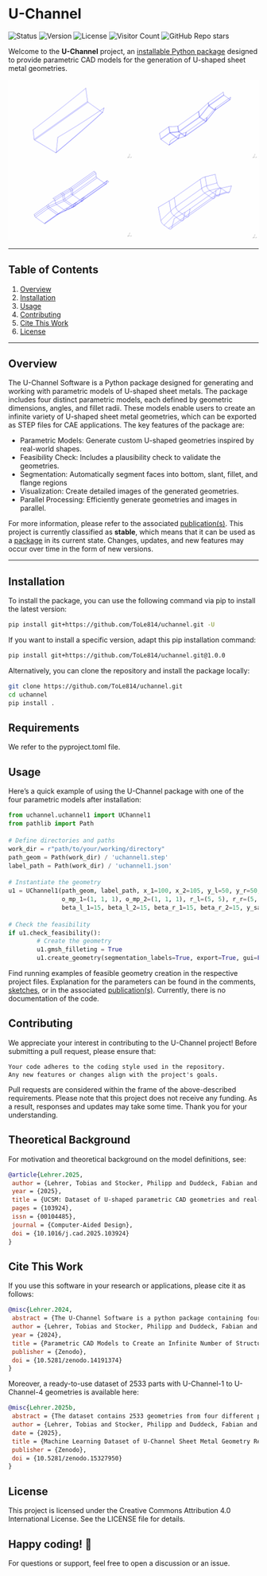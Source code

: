 # U-Channel

![Status](https://img.shields.io/badge/status-stable-green) ![Version](https://img.shields.io/badge/version-1.2.0-blue) ![License](https://img.shields.io/github/license/ToLe814/uchannel?cacheSeconds=43200) ![Visitor Count](https://visitor-badge.laobi.icu/badge?page_id=ToLe814.uchannel) ![GitHub Repo stars](https://img.shields.io/github/stars/ToLe814/uchannel?color=blue&style=flat-square&cacheSeconds=30)


Welcome to the **U-Channel** project, an [installable Python package](#installation) designed to provide parametric CAD models for the generation of U-shaped sheet metal geometries.

<p align="center">
<img src="/uchannel.gif" width="550"/>
</p>

---

## Table of Contents

1. [Overview](#overview)  
2. [Installation](#installation)  
3. [Usage](#usage)  
4. [Contributing](#contributing)  
5. [Cite This Work](#cite-this-work)  
6. [License](#license)  

---

## Overview

The U-Channel Software is a Python package designed for generating and working with parametric models of U-shaped sheet metals. The package includes four distinct parametric models, each defined by geometric dimensions, angles, and fillet radii. These models enable users to create an infinite variety of U-shaped sheet metal geometries, which can be exported as STEP files for CAE applications.
The key features of the package are:

- Parametric Models: Generate custom U-shaped geometries inspired by real-world shapes.
- Feasibility Check: Includes a plausibility check to validate the geometries.
- Segmentation: Automatically segment faces into bottom, slant, fillet, and flange regions
- Visualization: Create detailed images of the generated geometries.
- Parallel Processing: Efficiently generate geometries and images in parallel.

For more information, please refer to the associated [publication(s)](#cite-this-work). This project is currently classified as **stable**, which means that it can be used as a [package](#installation) in its current state. Changes, updates, and new features may occur over time in the form of new versions.

---


## Installation

To install the package, you can use the following command via pip to install the latest version:

```bash
pip install git+https://github.com/ToLe814/uchannel.git -U
```

If you want to install a specific version, adapt this pip installation command:
```bash
pip install git+https://github.com/ToLe814/uchannel.git@1.0.0
```

Alternatively, you can clone the repository and install the package locally:
```bash
git clone https://github.com/ToLe814/uchannel.git
cd uchannel
pip install .
```


## Requirements
We refer to the pyproject.toml file.	
	

## Usage
Here’s a quick example of using the U-Channel package with one of the four parametric models after installation:
```python
from uchannel.uchannel1 import UChannel1
from pathlib import Path

# Define directories and paths
work_dir = r"path/to/your/working/directory"
path_geom = Path(work_dir) / 'uchannel1.step'
label_path = Path(work_dir) / 'uchannel1.json'

# Instantiate the geometry
u1 = UChannel1(path_geom, label_path, x_1=100, x_2=105, y_l=50, y_r=50, z_l_1=33.3, z_l_2=33.3, z_r_1=33.3, z_r_2=33.3,
               o_mp_1=(1, 1, 1), o_mp_2=(1, 1, 1), r_l=(5, 5), r_r=(5, 5),
               beta_l_1=15, beta_l_2=15, beta_r_1=15, beta_r_2=15, y_sa=50, sa=True)

# Check the feasibility
if u1.check_feasibility():
        # Create the geometry
        u1.gmsh_filleting = True
        u1.create_geometry(segmentation_labels=True, export=True, gui=False)
```
Find running examples of feasible geometry creation in the respective project files. Explanation for the parameters can be found in the comments, [sketches](./sketches/), or in the associated [publication(s)](#cite-this-work). Currently, there is no documentation of the code.


## Contributing

We appreciate your interest in contributing to the U-Channel project! Before submitting a pull request, please ensure that:

    Your code adheres to the coding style used in the repository.
    Any new features or changes align with the project's goals.

Pull requests are considered within the frame of the above-described requirements. Please note that this project does not receive any funding. As a result, responses and updates may take some time. Thank you for your understanding.


## Theoretical Background

For motivation and theoretical background on the model definitions, see:

```bib
@article{Lehrer.2025,
 author = {Lehrer, Tobias and Stocker, Philipp and Duddeck, Fabian and Wagner, Marcus},
 year = {2025},
 title = {UCSM: Dataset of U-shaped parametric CAD geometries and real-world sheet metal meshes for deep drawing},
 pages = {103924},
 issn = {00104485},
 journal = {Computer-Aided Design},
 doi = {10.1016/j.cad.2025.103924}
}
```

## Cite This Work

If you use this software in your research or applications, please cite it as follows:

```bib
@misc{Lehrer.2024,
 abstract = {The U-Channel Software is a python package containing four parametric models of U-shaped Sheet metals. The parameters refer to geometric dimensions, angles, fillet radii. Using the models, one can generate an infinite number of U-shaped sheet metal geometries, e.g. as STEP files. The parametric models are inspired by real-world shapes. A feasibility check is provided to ensure plausiblity of the shapes. Further features of the code are creating images of the geometries and generating geometries and images in parallel. For more details, refer to the repository and associated publications.},
 author = {Lehrer, Tobias and Stocker, Philipp and Duddeck, Fabian and Wagner, Marcus},
 year = {2024},
 title = {Parametric CAD Models to Create an Infinite Number of Structural U-Shaped Sheet Metal Geometries},
 publisher = {Zenodo},
 doi = {10.5281/zenodo.14191374}
}
```

Moreover, a ready-to-use dataset of 2533 parts with U-Channel-1 to U-Channel-4 geometries is available here:

```bib
@misc{Lehrer.2025b,
 abstract = {The dataset contains 2533 geometries from four different parametric CAD models sampled from the U-Channel python package. The representations include the original CAD geometries (.step), graph binaries (.bin), meshes (.off), and point clouds (.xyz). Additionally, we provide labels for supervised learning use cases of local and global drawability assessment and part segmentation (.json) for all representations. Custom label computation for drawability assessment is enabled by the provided strains.zip file, which contains minor and major true strains for the given meshes. For more details, refer to the associated publication.},
 author = {Lehrer, Tobias and Stocker, Philipp and Duddeck, Fabian and Wagner, Marcus},
 date = {2025},
 title = {Machine Learning Dataset of U-Channel Sheet Metal Geometry Representations with Supervision Information for Drawability Assessment and Part Segmentation},
 publisher = {Zenodo},
 doi = {10.5281/zenodo.15327950}
}
```
 
## License
This project is licensed under the Creative Commons Attribution 4.0 International License. See the LICENSE file for details.


## Happy coding! 🚀
For questions or support, feel free to open a discussion or an issue.
